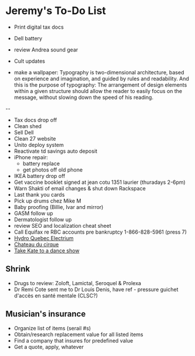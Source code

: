 # Jeremy's To-Do List

- Print digital tax docs
- Dell battery
- review Andrea sound gear
- Cult updates

- make a wallpaper: Typography is two-dimensional architecture, based on experience and imagination, and guided by rules and readability. And this is the purpose of typography: The arrangement of design elements within a given structure should allow the reader to easily focus on the message, without slowing down the speed of his reading.

--

- Tax docs drop off
- Clean shed
- Sell Dell
- Clean 27 website
- Unito deploy system
- Reactivate td savings auto deposit
- iPhone repair:
  - battery replace
  - get photos off old phone
- IKEA battery drop off
- Get vaccine booklet signed at jean cotu 1351 laurier (thuradays 2-6pm)
- Warn Shakti of email changes & shut down Rackspace
- Last thank you cards
- Pick up drums chez Mike M
- Baby proofing (Billie, Ivar and mirror)
- GASM follow up
- Dermatologist follow up
- review SEO and localization cheat sheet
- Call Equifax re RBC accounts pre bankruptcy 1-866-828-5961 (press 7)
- [Hydro Quebec Electrium](http://www.hydroquebec.com/visit/monteregie/electrium.html)
- [Chateau du cirque](https://www.chateau-cirque.com/)
- [Take Kate to a dance show](https://www.quebecdanse.org/)

## Shrink

- Drugs to review: Zoloft, Lamictal, Seroquel & Prolexa
- Dr Remi Cote sent me to Dr Louis Denis, have ref - pressure guichet d'accès en santé mentale (CLSC?)

## Musician's insurance

- Organize list of items (serail #s)
- Obtain/research replacement value for all listed items
- Find a company that insures for predefined value
- Get a quote, apply, whatever
